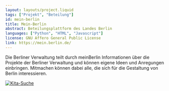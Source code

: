 ```yaml
---
layout: layouts/project.liquid
tags: ["Projekt", "Beteilung"]
id: mein-berlin
title: Mein-Berlin
abstract: Beteilungsplattform des Landes Berlin
languages: ["Python", "HTML", "Javascript"]
license: GNU Affero General Public License
link: https://mein.berlin.de/
---
```


Die Berliner Verwaltung teilt durch meinBerlin Informationen über die Projekte der Berliner Verwaltung und können eigene Ideen und Anregungen einbringen. Mitmachen können dabei alle, die sich für die Gestaltung von Berlin interessieren.

[![Kita-Suche](/assets/images/projects/meinBerlin.png)](https://mein.berlin.de/)
